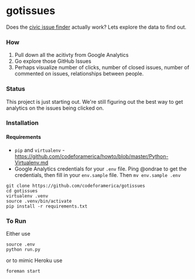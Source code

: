 # gotissues
Does the [civic issue finder](http://www.codeforamerica.org/geeks/civicissues) actually work? Lets explore the data to find out.

### How
1. Pull down all the acitivty from Google Analytics
2. Go explore those GitHub Issues
3. Perhaps visualize number of clicks, number of closed issues, number of commented on issues, relationships between people.

### Status
This project is just starting out. We're still figuring out the best way to get analytics on the issues being clicked on.

### Installation
#### Requirements
* `pip` and `virtualenv` - https://github.com/codeforamerica/howto/blob/master/Python-Virtualenv.md
* Google Analytics credentials for your `.env` file. Ping @ondrae to get the credentials, then fill in your `env.sample` file. Then `mv env.sample .env`

```
git clone https://github.com/codeforamerica/gotissues
cd gotissues
virtualenv .venv
source .venv/bin/activate
pip install -r requirements.txt
```

### To Run
Either use
```
source .env
python run.py
```
or to mimic Heroku use
```
foreman start
```
